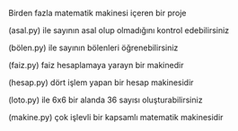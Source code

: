 Birden fazla matematik makinesi içeren bir proje 

(asal.py) ile sayının asal olup olmadığını kontrol edebilirsiniz

(bölen.py) ile sayının bölenleri öğrenebilirsiniz

(faiz.py) faiz hesaplamaya yarayn bir makinedir

(hesap.py) dört işlem yapan bir hesap makinesidir

(loto.py) ile 6x6 bir alanda 36 sayısı oluşturabilirsiniz

(makine.py) çok işlevli bir kapsamlı matematik makinesidir
